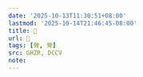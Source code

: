 ```yaml
---
date: '2025-10-13T11:30:51+08:00'
lastmod: '2025-10-14T21:46:45-08:00'
title: 󰧙
url: 󰧙
tags: [膋, 膋]
src: GHZR, DCCV
note:
---
```


